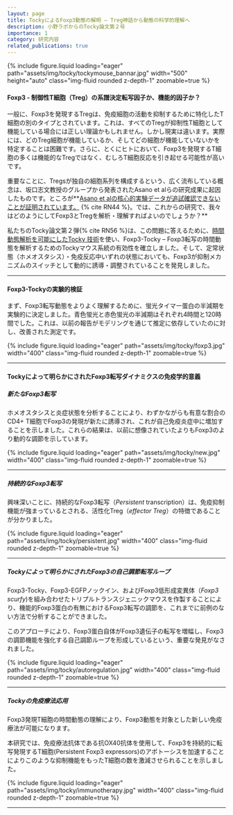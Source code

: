 ```yaml
---
layout: page
title: TockyによるFoxp3動態の解明 – Treg神話から動態の科学的理解へ
description: 小野ラボからのTocky論文第２号
importance: 1
category: 研究内容
related_publications: true
---
```


<div class="row">
    <div class="col-sm mt-3 mt-md-0">
        {% include figure.liquid loading="eager" path="assets/img/tocky/tockymouse_bannar.jpg" width="500" height="auto" class="img-fluid rounded z-depth-1" zoomable=true %}
    </div>
</div>

#### Foxp3 - 制御性T細胞（Treg）の系譜決定転写因子か、機能的因子か？

一般に、Foxp3を発現するTregは、免疫細胞の活動を抑制するために特化したT細胞の別のタイプとされています。これは、すべてのTregが抑制性T細胞として機能している場合には正しい理論かもしれません。しかし現実は違います。実際には、どのTreg細胞が機能しているか、そしてどの細胞が機能していないかを特定することは困難です。さらに、とくにヒトにおいて、Foxp3を発現するT細胞の多くは機能的なTregではなく、むしろT細胞反応を引き起せる可能性が高いです。

重要なことに、Tregsが独自の細胞系列を構成するという、広く流布している概念は、坂口志文教授のグループから発表されたAsano et alらの研究成果に起因したものです。ところが**[Asano et alの核心的実験データが追試確認できないことが証明されています。](https://monotockylab.github.io/blog/2024/reflections/) {% cite RN44 %}。では、これからの研究で、我々はどのようにしてFoxp3とTregを解析・理解すればよいのでしょうか？**

私たちのTocky論文第２弾{% cite RN56 %}は、この問題に答えるために、[時間動態解析を可能にしたTocky 技術](https://monotockylab.github.io/japanese/2024-06-07/)を使い、Foxp3-Tocky – Foxp3転写の時間動態を解析するためのTockyマウス系統の有効性を確立しました。そして、定常状態（ホメオスタシス）・免疫反応中いずれの状態においても、Foxp3が抑制メカニズムのスイッチとして動的に誘導・調整されていることを発見しました。

---

#### Foxp3-Tockyの実験的検証

まず、Foxp3転写動態をよりよく理解するために、蛍光タイマー蛋白の半減期を実験的に決定しました。青色蛍光と赤色蛍光の半減期はそれぞれ4時間と120時間でした。これは、以前の報告がモデリングを通じて推定に依存していたのに対し、改善された測定です。

<div class="row">
    <div class="col-sm mt-3 mt-md-0">
        {% include figure.liquid loading="eager" path="assets/img/tocky/foxp3.jpg" width="400" class="img-fluid rounded z-depth-1" zoomable=true %}
    </div>
</div>

---

#### Tockyによって明らかにされたFoxp3転写ダイナミクスの免疫学的意義

##### 新たなFoxp3転写

ホメオスタシスと炎症状態を分析することにより、わずかながらも有意な割合のCD4+ T細胞でFoxp3の発現が新たに誘導され、これが自己免疫炎症中に増加することを示しました。これらの結果は、以前に想像されていたよりもFoxp3のより動的な調節を示しています。

<div class="row">
    <div class="col-sm mt-3 mt-md-0">
        {% include figure.liquid loading="eager" path="assets/img/tocky/new.jpg" width="400" class="img-fluid rounded z-depth-1" zoomable=true %}
    </div>
</div>

---

##### 持続的なFoxp3転写

興味深いことに、持続的なFoxp3転写（_Persistent_ transcription）は、免疫抑制機能が強まっているとされる、活性化Treg（_effector Treg_）の特徴であることが分かりました。

<div class="row">
    <div class="col-sm mt-3 mt-md-0">
        {% include figure.liquid loading="eager" path="assets/img/tocky/persistent.jpg" width="400" class="img-fluid rounded z-depth-1" zoomable=true %}
    </div>
</div>

---

##### Tockyによって明らかにされたFoxp3の自己調節転写ループ

Foxp3-Tocky、Foxp3-EGFPノックイン、およびFoxp3低形成変異体（*Foxp3 scurfy*)を組み合わせたトリプルトランスジェニックマウスを作製することにより、機能的Foxp3蛋白の有無におけるFoxp3転写の調節を、これまでに前例のない方法で分析することができました。

このアプローチにより、Foxp3蛋白自体がFoxp3遺伝子の転写を増幅し、Foxp3の調節機能を強化する自己調節ループを形成しているという、重要な発見がなされました。

<div class="row">
    <div class="col-sm mt-3 mt-md-0">
        {% include figure.liquid loading="eager" path="assets/img/tocky/autoregulation.jpg" width="400" class="img-fluid rounded z-depth-1" zoomable=true %}
    </div>
</div>

---

##### Tockyの免疫療法応用

Foxp3発現T細胞の時間動態の理解により、Foxp3動態を対象とした新しい免疫療法が可能になります。

本研究では、免疫療法抗体である抗OX40抗体を使用して、Foxp3を持続的に転写発現するT細胞(Persistent Foxp3 expressors)のアポトーシスを加速することによりこのような抑制機能をもったT細胞の数を激減させられることを示しました。


<div class="row">
    <div class="col-sm mt-3 mt-md-0">
        {% include figure.liquid loading="eager" path="assets/img/tocky/immunotherapy.jpg"  width="400" class="img-fluid rounded z-depth-1" zoomable=true %}
    </div>
</div>

---
